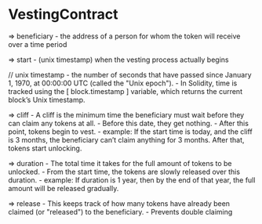 # VestingContract


=> beneficiary - the address of a person for whom the token will receive over a time period

=> start - (unix timestamp) when the vesting process actually begins 

// unix timestamp -  the number of seconds that have passed since January 1, 1970, at 00:00:00 UTC (called the "Unix epoch").
                  -  In Solidity, time is tracked using the [ block.timestamp ] variable, which returns the current block’s Unix timestamp.

=> cliff - A cliff is the minimum time the beneficiary must wait before they can claim any tokens at all.
         - Before this date, they get nothing.
         - After this point, tokens begin to vest.
         - example: If the start time is today, and the cliff is 3 months, the beneficiary can’t claim anything for 3 months. After that, tokens start unlocking.

=> duration - The total time it takes for the full amount of tokens to be unlocked.
            - From the start time, the tokens are slowly released over this duration.
            - example: If duration is 1 year, then by the end of that year, the full amount will be released gradually.

=> release - This keeps track of how many tokens have already been claimed (or "released") to the beneficiary.
           - Prevents double claiming
